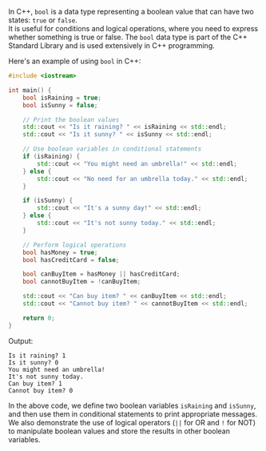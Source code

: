 In C++, `bool` is a data type representing a boolean value that can have two states: `true` or `false`. <br>It is useful for conditions and logical operations, where you need to express whether something is true or false. The `bool` data type is part of the C++ Standard Library and is used extensively in C++ programming.

Here's an example of using `bool` in C++:

```cpp
#include <iostream>

int main() {
    bool isRaining = true;
    bool isSunny = false;

    // Print the boolean values
    std::cout << "Is it raining? " << isRaining << std::endl;
    std::cout << "Is it sunny? " << isSunny << std::endl;

    // Use boolean variables in conditional statements
    if (isRaining) {
        std::cout << "You might need an umbrella!" << std::endl;
    } else {
        std::cout << "No need for an umbrella today." << std::endl;
    }

    if (isSunny) {
        std::cout << "It's a sunny day!" << std::endl;
    } else {
        std::cout << "It's not sunny today." << std::endl;
    }

    // Perform logical operations
    bool hasMoney = true;
    bool hasCreditCard = false;

    bool canBuyItem = hasMoney || hasCreditCard;
    bool cannotBuyItem = !canBuyItem;

    std::cout << "Can buy item? " << canBuyItem << std::endl;
    std::cout << "Cannot buy item? " << cannotBuyItem << std::endl;

    return 0;
}
```

Output:
```
Is it raining? 1
Is it sunny? 0
You might need an umbrella!
It's not sunny today.
Can buy item? 1
Cannot buy item? 0
```

In the above code, we define two boolean variables `isRaining` and `isSunny`, and then use them in conditional statements to print appropriate messages. 
<br>We also demonstrate the use of logical operators (`||` for OR and `!` for NOT) to manipulate boolean values and store the results in other boolean variables.
